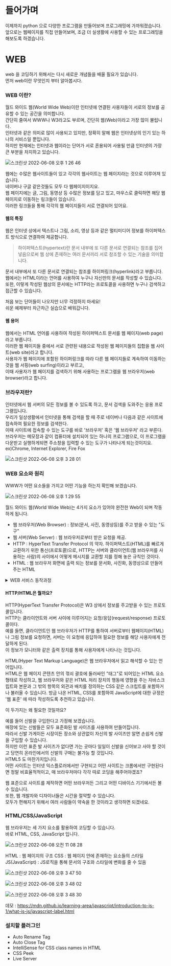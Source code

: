 # 들어가며
이제까지 python 으로 다양한 프로그램을 만들어보며 프로그래밍에 가까워졌습니다.     
앞으로는 웹페이지를 직접 만들어보며, 조금 더 실생활에 사용할 수 있는 프로그래밍을 해보도록 하겠습니다.


# WEB
web 을 코딩하기 위해서는 다시 새로운 개념들을 배울 필요가 있습니다.     
먼저 web이란 무엇인지 부터 알아봅시다.      

### WEB 이란?
월드 와이드 웹(World Wide Web)이란 인터넷에 연결된 사용자들이 서로의 정보를 공유할 수 있는 공간을 의미합니다.        
간단히 줄여서 WWW나 W3라고도 부르며, 간단히 웹(Web)이라고 가장 많이 불립니다.          
인터넷과 같은 의미로 많이 사용되고 있지만, 정확히 말해 웹은 인터넷상의 인기 있는 하나의 서비스일 뿐입니다.       
하지만 현재에는 인터넷과 웹이라는 단어가 서로 혼용되어 사용될 만큼 인터넷의 가장 큰 부분을 차지하고 있습니다.              

![스크린샷 2022-06-08 오후 1 26 46](https://user-images.githubusercontent.com/48852104/172531552-8e8a6d3b-6306-46a4-a3cb-c1bd0e8ece55.png)


웹에는 수많은 웹사이트들이 있고 각각의 웹사이트는 웹 페이지라는 것으로 이루어져 있습니다.       
네이버나 구글 같은것들도 모두 다 웹페이지이지요.        
웹 페이지에는 글, 그림, 동영상 등 수많은 정보를 담고 있고, 마우스로 클릭하면 해당 웹 페이지로 이동하는 링크들이 있습니다.                 
이러한 링크들을 통해 각각의 웹 페이지들이 서로 연결되어 있어요.         

#### 웹의 특징
웹은 인터넷 상에서 텍스트나 그림, 소리, 영상 등과 같은 멀티미디어 정보를 하이퍼텍스트 방식으로 연결하여 제공합니다.         
> 하이퍼텍스트(hypertext)란 문서 내부에 또 다른 문서로 연결되는 참조를 집어 넣음으로써 웹 상에 존재하는 여러 문서끼리 서로 참조할 수 있는 기술을 의미합니다.         

문서 내부에서 또 다른 문서로 연결되는 참조를 하이퍼링크(hyperlink)라고 부릅니다.         
웹에서는 HTML이라는 언어를 사용하여 누구나 자신만의 문서를 작성할 수 있습니다.         
또한, 이렇게 작성된 웹상의 문서에는 HTTP라는 프로토콜을 사용하면 누구나 검색하고 접근할 수 있습니다.         

처음 보는 단어들이 나오지만 너무 걱정하지 마세요!          
쉬운 예제부터 차근차근 실습으로 배워갑니다.        

#### 웹 용어
웹에서는 HTML 언어를 사용하여 작성된 하이퍼텍스트 문서를 웹 페이지(web page)라고 부릅니다.          
이러한 웹 페이지들 중에서 서로 관련된 내용으로 작성된 웹 페이지들의 집합을 웹 사이트(web site)라고 합니다.         
사용자가 웹 페이지에 포함된 하이퍼링크를 따라 다른 웹 페이지들로 계속하여 이동하는 것을 웹 서핑(web surfing)이라고 부르고,          
이때 사용자가 웹 페이지를 검색하기 위해 사용하는 프로그램을 웹 브라우저(web browser)라고 합니다.


### 브라우저란?
인터넷에서 웹 서버의 모든 정보를 볼 수 있도록 하고, 문서 검색을 도와주는 응용 프로그램입니다.          
우리가 일상생활에서 인터넷을 통해 검색을 할 때 주로 네이버나 다음과 같은 사이트에 접속하여 필요한 정보를 검색한다.           
이때 사이트에 접속할 수 있는 도구를 바로 '브라우저' 혹은 '웹 브라우저' 라고 부른다.         
브라우저는 메모장과 같이 컴퓨터에 설치되어 있는 하나의 프로그램으로, 이 프로그램을 다운받고 실행하게되면 주소창을 입력할 수 있는 도구가 나타나게 되는것이지요.         
ex)Chrome, Internet Explorer, Fire Fox

![스크린샷 2022-06-08 오후 3 28 01](https://user-images.githubusercontent.com/48852104/172547015-b28b8bff-dcdb-4472-be69-bea7b54cbd21.png)


### WEB 요소와 원리 
WWW가 어떤 요소들을 가지고 어떤 기능을 하는지 확인해 보겠습니다.

![스크린샷 2022-06-08 오후 1 29 55](https://user-images.githubusercontent.com/48852104/172531902-a3c7e5e2-aa88-4e8d-82af-48655d998bd8.png)

월드 와이드 웹(World Wide Web)는 4가지 요소가 있어야 완전한 Web이 되며 작동하게 됩니다.
- 웹 브라우저(Web Browser) : 정보(문서, 사진, 동영상등)를 주고 받을 수 있는 "도구"
- 웹 서버(Web Server) : 웹 브라우저로부터 받은 요청을 제공.
- HTTP : HyperText Transfer Protocol 의 약자. 하이퍼텍스트(HTML)를 빠르게 교환하기 위한 통신(프로토콜)으로, HTTP는 서버와 클라이언트(웹 브라우저를 사용하는 사람)의 사이에서 어떻게 메시지를 교환할 지를 정해 놓은 규칙인 것이다.
- HTML : 웹 브라우저 화면에 출력 되는 정보를 문서화, 사진화, 동영상으로 만들어 주는 HTML




<details>
<summary>WEB 서비스 동작과정</summary>
<div markdown="1">

 ####  WEB 서비스 동작과정

![스크린샷 2022-06-08 오후 1 30 29](https://user-images.githubusercontent.com/48852104/172531968-37acde1f-8783-4d9d-8e20-1c1dac506c0d.png)

1. 웹 브라우저(Web Browser)와 웹 서버(Web Server)가 HTTP를 이용하여 통신한다.
2. 웹 브라우저(Web Browser)에서 특정 URL(Uniform Resource Request)을 웹서버(Web server)에 요청한다.
3. 웹 서버는 해당 어떤 디렉토리에서 특정 HTML 파일을 찾아서 다시 웹 브라우저(Web Browser)에게 제공합니다.
4. 웹 브라우저(Web browser)는 제공받은 HTML파일을 사용자의 화면에 띄워줍니다.
 
 
우리가 만들었던 프로그램에 빗대어 봅시다.      

<img width="500" alt="스크린샷 2022-06-08 오후 3 34 49" src="https://user-images.githubusercontent.com/48852104/172548209-8cd8560d-c87d-4199-8680-12dfed262887.png">


</div>
</details>

#### HTTP/HTML은 뭘까요?

HTTP(HyperText Transfer Protocol)은 W3 상에서 정보를 주고받을 수 있는 프로토콜입니다.       
HTTP는 클라이언트와 서버 사이에 이루어지는 요청/응답(request/response) 프로토콜이다.       
예를 들면, 클라이언트인 웹 브라우저가 HTTP를 통하여 서버로부터 웹페이지(HTML)나 그림 정보를 요청하면, 서버는 이 요청에 응답하여 필요한 정보를 해당 사용자에게 전달하게 된다.       
이 정보가 모니터와 같은 출력 장치를 통해 사용자에게 나타나는 것입니다.     

HTML(Hyper Text Markup Language)은 웹 브라우저에서 읽고 해석할 수 있는 언어입니다.       
HTML은 웹 페이지 콘텐츠 안의 꺾쇠 괄호에 둘러싸인 "태그"로 되어있는 HTML 요소 형태로 작성하고, 웹 브라우저와 같은 HTML 처리 장치의 행동에 영향을 주는 자바스크립트와 본문과 그 밖의 항목의 외관과 배치를 정의하는 CSS 같은 스크립트를 포함하거나 불러올 수 있습니다.
방금 나온 HTML, CSS를 포함하여 JavaScript에 대한 규정은 '웹 표준' 에 따라 작성하도록 추천하고 있습니다.

이 두가지는 왜 필요한 것일까요?      

예를 들어 신발을 구입한다고 가정해 보겠습니다.        
매장에 있는 신발들은 모두 표준화된 발 사이즈를 사용하여 만들어집니다.       
따라서 신발 가게이든 시장이든 장소와 상관없이 자신의 발 사이즈만 알면 손쉽게 신발을 구입할 수 있습니다.       
하지만 이런 표준 발 사이즈가 없다면 가는 곳마다 일일이 신발을 신어보고 사야 할 것이고 당연히 온라인에서의 신발의 구매는 불가능 할 것입니다.        
HTML5 도 마찬가지입니다.        
어떤 사이트는 인터넷 익스플로러에서만 구현되고 어떤 사이트는 크롬에서만 구현된다면 정말 비효율적적이고, 매 브라우저마다 각각 따로 코딩을 해주어야겠죠?

웹 표준으로 사이트를 제작하면 어떤 브라우저든 그리고 어떤 디바이스 기기에서든 볼 수 있습니다.      
또한, 웹 개발자와 디자이너들은 시간을 절약할 수 있습니다.        
모두가 편해지기 위해서 여러 사람들이 약속을 한 것이라고 생각하면 되겠네요.       



### HTML/CSS/JavaScript

웹 브라우저는 세 가지 요소를 활용하여 코딩할 수 있습니다.       
바로 HTML, CSS, JavaScript 입니다.     


![스크린샷 2022-06-08 오전 11 08 28](https://user-images.githubusercontent.com/48852104/172515986-982a1356-006d-4da7-93f5-9e604a56c252.png)


HTML : 웹 페이지의 구조
CSS : 웹 페이지 안에 존재하는 요소들의 스타일
JS(JavaScript) : JS로직을 통해 문서의 구조와 스타일에 변화를 줄 수 있음

![스크린샷 2022-06-08 오후 3 47 50](https://user-images.githubusercontent.com/48852104/172550285-6e50626c-f639-492d-809c-cc0ff3c2b7d7.png)

![스크린샷 2022-06-08 오후 3 48 02](https://user-images.githubusercontent.com/48852104/172550327-a29b7b80-4f7e-4bde-9088-57af37135d19.png)

![스크린샷 2022-06-08 오후 3 48 30](https://user-images.githubusercontent.com/48852104/172550416-4f1d80e8-8d5e-44ae-8a49-1ce9288bcc5e.png)

데모 : https://mdn.github.io/learning-area/javascript/introduction-to-js-1/what-is-js/javascript-label.html


### 설치할 플러그인
- Auto Rename Tag
- Auto Close Tag
- IntelliSense for CSS class names in HTML
- CSS Peek
- Live Server
